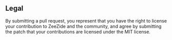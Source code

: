 ## Legal

By submitting a pull request, you represent that you have the right to license
your contribution to ZeeZide and the community, and agree by submitting the patch
that your contributions are licensed under the MIT license.

